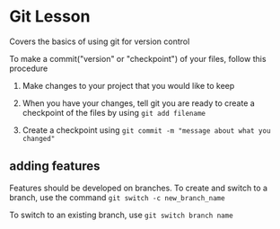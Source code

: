 # Git Lesson

Covers the basics of using git for version control

To make a commit("version" or "checkpoint") of your files, follow this procedure

1. Make changes to your project that you would like to keep

2. When you have your changes, tell git you are ready to create a checkpoint of the files by using `git add filename`

3. Create a checkpoint using `git commit -m "message about what you changed"`

## adding features
Features should be developed on branches. To create and switch to a branch, use the command `git switch -c new_branch_name`

To switch to an existing branch, use `git switch branch name`